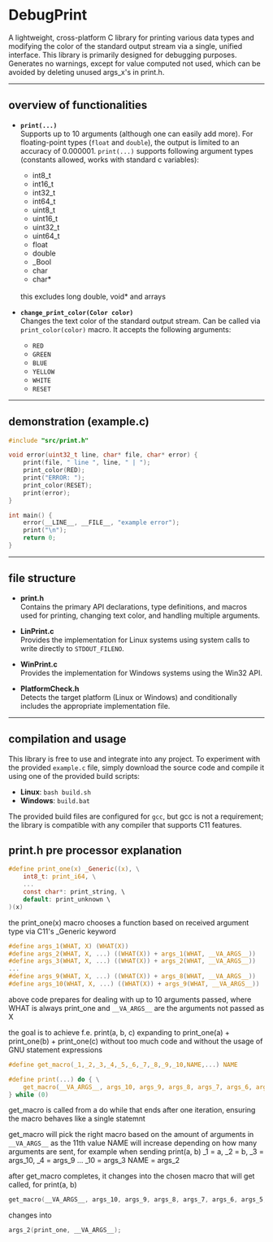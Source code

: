 # DebugPrint

A lightweight, cross-platform C library for printing various data types and modifying the color of the standard output stream via a single, unified interface. This library is primarily designed for debugging purposes. Generates no warnings, except for value computed not used, which can be avoided by deleting unused args_x's in print.h.

---

## overview of functionalities

- **`print(...)`**  
  Supports up to 10 arguments (although one can easily add more). For floating-point types (`float` and `double`), the output is limited to an accuracy of 0.000001. `print(...)` supports following argument types (constants allowed, works with standard c variables):
  -  int8_t
  -  int16_t
  -  int32_t
  -  int64_t
  -  uint8_t
  -  uint16_t
  -  uint32_t
  -  uint64_t
  -  float
  -  double
  -  _Bool
  -  char
  -  char*
  <br>
  this excludes long double, void* and arrays

- **`change_print_color(Color color)`**  
  Changes the text color of the standard output stream. Can be called via `print_color(color)` macro. It accepts the following arguments:
  - `RED`
  - `GREEN`
  - `BLUE`
  - `YELLOW`
  - `WHITE`
  - `RESET`

---

## demonstration (example.c)

```c
#include "src/print.h"

void error(uint32_t line, char* file, char* error) {
    print(file, " line ", line, " | ");
    print_color(RED);
    print("ERROR: ");
    print_color(RESET);
    print(error);
}

int main() {
    error(__LINE__, __FILE__, "example error");
    print("\n");
    return 0;
}
```

---

## file structure

- **print.h**  
  Contains the primary API declarations, type definitions, and macros used for printing, changing text color, and handling multiple arguments.

- **LinPrint.c**  
  Provides the implementation for Linux systems using system calls to write directly to `STDOUT_FILENO`.

- **WinPrint.c**  
  Provides the implementation for Windows systems using the Win32 API.

- **PlatformCheck.h**  
  Detects the target platform (Linux or Windows) and conditionally includes the appropriate implementation file.

---

## compilation and usage

This library is free to use and integrate into any project. To experiment with the provided `example.c` file, simply download the source code and compile it using one of the provided build scripts:

- **Linux**: `bash build.sh`
- **Windows**: `build.bat`

The provided build files are configured for `gcc`, but gcc is not a requirement; the library is compatible with any compiler that supports C11 features.

## print.h pre processor explanation

```c
#define print_one(x) _Generic((x), \
    int8_t: print_i64, \
    ...
    const char*: print_string, \
    default: print_unknown \
)(x)
```

the print_one(x) macro chooses a function based on received argument type via C11's _Generic keyword

```c
#define args_1(WHAT, X) (WHAT(X))
#define args_2(WHAT, X, ...) ((WHAT(X)) + args_1(WHAT, __VA_ARGS__))
#define args_3(WHAT, X, ...) ((WHAT(X)) + args_2(WHAT, __VA_ARGS__))
...
#define args_9(WHAT, X, ...) ((WHAT(X)) + args_8(WHAT, __VA_ARGS__))
#define args_10(WHAT, X, ...) ((WHAT(X)) + args_9(WHAT, __VA_ARGS__))
```

above code prepares for dealing with up to 10 arguments passed, where WHAT is always print_one and `__VA_ARGS__` are the arguments not passed as X

the goal is to achieve f.e. print(a, b, c) expanding to print_one(a) + print_one(b) + print_one(c) without too much code and without the usage of GNU statement expressions

```c
#define get_macro(_1,_2,_3,_4,_5,_6,_7,_8,_9,_10,NAME,...) NAME

#define print(...) do { \
    get_macro(__VA_ARGS__, args_10, args_9, args_8, args_7, args_6, args_5, args_4, args_3, args_2, args_1)(print_one, __VA_ARGS__); \
} while (0)
```

get_macro is called from a do while that ends after one iteration, ensuring the macro behaves like a single statemnt

get_macro will pick the right macro based on the amount of arguments in `__VA_ARGS__` as the 11th value NAME will increase depending on how many arguments are sent, for example when sending print(a, b)
_1 = a,
_2 = b,
_3 = args_10,
_4 = args_9
...
_10 = args_3
NAME = args_2

after get_macro completes, it changes into the chosen macro that will get called, for print(a, b)
```c
get_macro(__VA_ARGS__, args_10, args_9, args_8, args_7, args_6, args_5, args_4, args_3, args_2, args_1)(print_one, __VA_ARGS__);
```
changes into
```c
args_2(print_one, __VA_ARGS__);
```

